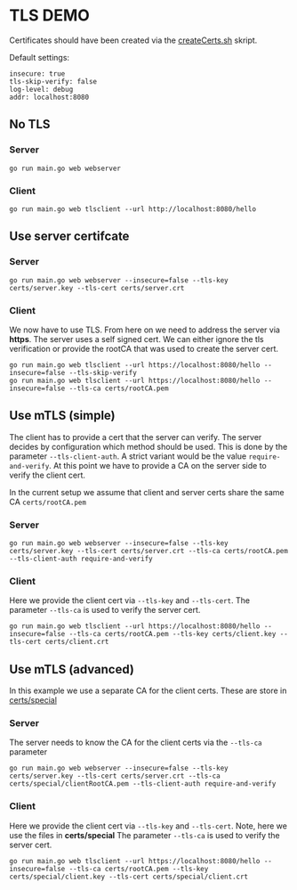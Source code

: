 # TLS DEMO

Certificates should have been created via the [createCerts.sh](./createCerts.sh) skript.

Default settings:

```console
insecure: true
tls-skip-verify: false
log-level: debug
addr: localhost:8080
```

## No TLS

### Server

```console
go run main.go web webserver
```

### Client

```console
go run main.go web tlsclient --url http://localhost:8080/hello
```

## Use server certifcate

### Server

```console
go run main.go web webserver --insecure=false --tls-key certs/server.key --tls-cert certs/server.crt
```

### Client

We now have to use TLS. From here on we need to address the server via **https**.
The server uses a self signed cert. We can either ignore the tls verification or provide the rootCA that was used to create the server cert.

```console
go run main.go web tlsclient --url https://localhost:8080/hello --insecure=false --tls-skip-verify
go run main.go web tlsclient --url https://localhost:8080/hello --insecure=false --tls-ca certs/rootCA.pem
```

## Use mTLS (simple)

The client has to provide a cert that the server can verify. The server decides by configuration which method should be used. This is done by the parameter `--tls-client-auth`.
A strict variant would be the value `require-and-verify`. At this point we have to provide a CA on the server side to verify the client cert.

In the current setup we assume that client and server certs share the same CA `certs/rootCA.pem`

### Server

```console
go run main.go web webserver --insecure=false --tls-key certs/server.key --tls-cert certs/server.crt --tls-ca certs/rootCA.pem --tls-client-auth require-and-verify
```

### Client

Here we provide the client cert via `--tls-key` and `--tls-cert`. The parameter `--tls-ca` is used to verify the server cert.

```console
go run main.go web tlsclient --url https://localhost:8080/hello --insecure=false --tls-ca certs/rootCA.pem --tls-key certs/client.key --tls-cert certs/client.crt
```

## Use mTLS (advanced)

In this example we use a separate CA for the client certs. These are store in [certs/special](./certs/special/)

### Server

The server needs to know the CA for the client certs via the `--tls-ca` parameter

```console
go run main.go web webserver --insecure=false --tls-key certs/server.key --tls-cert certs/server.crt --tls-ca certs/special/clientRootCA.pem --tls-client-auth require-and-verify
```

### Client

Here we provide the client cert via `--tls-key` and `--tls-cert`. Note, here we use the files in **certs/special**
The parameter `--tls-ca` is used to verify the server cert.

```console
go run main.go web tlsclient --url https://localhost:8080/hello --insecure=false --tls-ca certs/rootCA.pem --tls-key certs/special/client.key --tls-cert certs/special/client.crt
```
